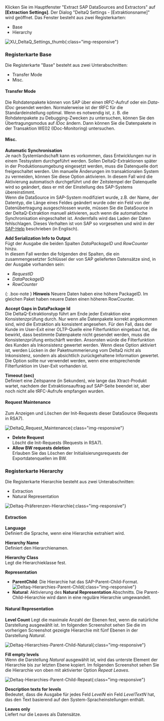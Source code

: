 Klicken Sie im Hauptfenster "Extract SAP DataSources and Extractors" auf **[Extraction Settings]**. Der Dialog "DeltaQ Settings - [Extraktionsname]" wird geöffnet.
Das Fenster besteht aus zwei Registerkarten:
* Base
* Hierarchy

![XU_DeltaQ_Settings_thumb](/img/content/XU_DeltaQ_Settings_thumb.png){:class="img-responsive"}

### Registerkarte Base

Die Registerkarte "Base" besteht aus zwei Unterabschnitten:
- Transfer Mode
- Misc.

#### Transfer Mode

Die Rohdatenpakete können von SAP über einen *tRFC*-Aufruf oder ein *Data-IDoc* gesendet werden. Normalerweise ist der tRFC für die Standardeinstellung optimal. Wenn es notwendig ist, z. B. die Rohdatenpakete zu Debugging-Zwecken zu untersuchen, können Sie den Übertragungsmodus auf *IDoc* ändern. Dann können Sie die Datenpakete in der Transaktion WE02 (IDoc-Monitoring) untersuchen.

#### Misc.

**Automatic Synchronisation**<br>
Je nach Systemlandschaft kann es vorkommen, dass Entwicklungen nur in einem Testsystem durchgeführt werden. Sollen DeltaQ-Extraktionen später in der Produktionsumgebung eingesetzt werden, muss die Datenquelle dort freigeschaltet werden. Um manuelle Änderungen im transaktionalen System zu vermeiden, können Sie diese Option aktivieren. In diesem Fall wird die Aktivierung automatisch durchgeführt und der Zeitstempel der Datenquelle wird so geändert, dass er mit der Einstellung des SAP-Systems übereinstimmt. <br>
Wenn die DataSource im SAP-System modifiziert wurde, z.B. der Name, der Datentyp, die Länge eines Feldes geändert wurde oder ein Feld von der Datenübertragung ausgeschlossen wurde, müssen Sie die DataSource in der DeltaQ-Extraktion manuell aktivieren, auch wenn die automatische Synchronisation eingeschaltet ist. Andernfalls wird das Laden der Daten fehlschlagen. Dieses Verhalten ist von SAP so vorgesehen und wird in der [SAP-Help](https://help.sap.com/viewer/ccc9cdbdc6cd4eceaf1e5485b1bf8f4b/7.4.19/en-US/4a12eaff76df1b42e10000000a42189c.html) beschrieben (in Englisch).

**Add Serialization Info to Output**<br>
Fügt der Ausgabe die beiden Spalten *DataPackageID* und *RowCounter* hinzu.<br>
In diesem Fall werden die folgenden drei Spalten, die ein zusammengesetzter Schlüssel der von SAP gelieferten Datensätze sind, in der Ausgabe vorhanden sein:
- *RequestID*
- *DataPackageID* 
- *RowCounter*

{: .box-note }
**Hinweis** Neuere Daten haben eine höhere PackageID. Im gleichen Paket haben neuere Daten einen höheren RowCounter.

**Accept Gaps in DataPackage Id**<br>
Die DeltaQ-Extraktionstyp führt am Ende jeder Extraktion eine Konsistenzprüfung durch. Nur wenn alle Datenpakete korrekt angekommen sind, wird die Extraktion als konsistent angesehen. Für den Fall, dass der Kunde im User-Exit einer OLTP-Quelle eine Filterfunktion eingebaut hat, die bewirkt, dass bestimmte Datenpakete nicht gesendet werden, muss die Konsistenzprüfung entschärft werden. 
Ansonsten würde die Filterfunktion des Kunden als Inkonsistenz gewertet werden. Wenn diese Option aktiviert ist, werden Lücken in der Paketnummerierung vom DeltaQ nicht als Inkonsistenz, sondern als absichtlich zurückgehaltene Information gewertet. Die Option sollte nur verwendet werden, wenn eine entsprechende Filterfunktion im User-Exit vorhanden ist.

**Timeout (sec)**<br>
Definiert eine Zeitspanne (in Sekunden), wie lange das Xtract-Produkt wartet, nachdem der Extraktionsauftrag auf SAP-Seite beendet ist, aber noch nicht alle tRFC-Aufrufe empfangen wurden.

#### Request Maintenance

Zum Anzeigen und Löschen der Init-Requests dieser DataSource (Requests in RSA7).

![DeltaQ_Request_Maintenance](/img/content/DeltaQ_Request_Maintenance.png){:class="img-responsive"}

- **Delete Request**<br>
    Löscht die Init-Requests (Requests in RSA7).
- **Allow BW requests deletion**<br>
  	Erlauben Sie das Löschen der Initialisierungsrequests der Exportdatenquellen im BW. 

### Registerkarte Hierarchy

Die Registerkarte Hierarchie besteht aus zwei Unterabschnitten:
- Extraction
- Natural Representation

![Deltaq-Präferenzen-Hierarchie](/img/content/Deltaq-Preferences-Hierarchy.png){:class="img-responsive"}

#### Extraction

**Language**<br>
Definiert die Sprache, wenn eine Hierarchie extrahiert wird.

**Hierarchy Name**<br>
Definiert den Hierarchienamen.

**Hierarchy Class**<br>
Legt die Hierarchieklasse fest.

**Representation**<br>
- **ParentChild**: Die Hierarchie hat das SAP-Parent-Child-Format.
![Deltaq-Hierarchies-Parent-Child](/img/content/Deltaq-Hierarchies-Parent-Child.png){:class="img-responsive"}
- **Natural**: Aktivierung des **Natural Representation** Abschnitts. Die Parent-Child-Hierarchie wird dann in eine reguläre Hierarchie umgewandelt.

#### Natural Representation

**Level Count**
Legt die maximale Anzahl der Ebenen fest, wenn die natürliche Darstellung ausgewählt ist. Im folgenden Screenshot sehen Sie die im vorherigen Screenshot gezeigte Hierarchie mit fünf Ebenen in der Darstellung *Natural*.

![Deltaq-Hierarchies-Parent-Child-Natural](/img/content/Deltaq-Hierarchies-Parent-Child-Natural.png){:class="img-responsive"}

**Fill empty levels** <br>
Wenn die Darstellung *Natural* ausgewählt ist, wird das unterste Element der Hierarchie bis zur letzten Ebene kopiert. Im folgenden Screenshot sehen Sie die Hierarchie von oben mit aktivierter Option *Repeat Leaves*.

![Deltaq-Hierarchies-Parent-Child-Repeat](/img/content/Deltaq-Hierarchies-Parent-Child-Repeat.png){:class="img-responsive"}

**Description texts for levels**<br>
Bedeutet, dass die Ausgabe für jedes Feld *LevelN* ein Feld *LevelTextN* hat, das den Text basierend auf den System-Spracheinstellungen enthält.

**Leaves only**<br>
Liefert nur die Leaves als Datensätze. 
